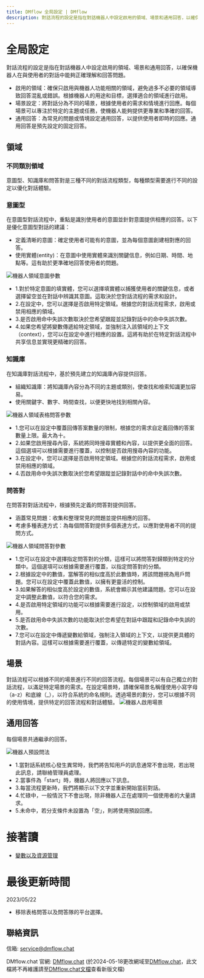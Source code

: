 ```yaml
---
title: DMflow 全局設定 | DMflow
description: 對話流程的設定是指在對話機器人中設定啟用的領域、場景和通用回答，以確保機器人在與使用者的對話中能夠正確理解和回答問題。
---
```


# 全局設定

對話流程的設定是指在對話機器人中設定啟用的領域、場景和通用回答，以確保機器人在與使用者的對話中能夠正確理解和回答問題。

- 啟用的領域：確保只啟用與機器人功能相關的領域，避免過多不必要的領域導致回答混亂或錯誤。根據機器人的用途和目標，選擇適合的領域進行啟用。
- 場景設定：將對話分為不同的場景，根據使用者的需求和情境進行回應。每個場景可以專注於特定的主題或任務，使機器人能夠提供更專業和準確的回答。
- 通用回答：為常見的問題或情境設定通用回答，以提供使用者即時的回應。通用回答是預先設定的固定回答。

## 領域

### 不同類別領域
意圖型、知識庫和問答對是三種不同的對話流程類型，每種類型需要進行不同的設定以優化對話體驗。

### 意圖型

在意圖型對話流程中，重點是識別使用者的意圖並針對意圖提供相應的回答。以下是優化意圖型對話的建議：

- 定義清晰的意圖：確定使用者可能有的意圖，並為每個意圖創建相對應的回答。
- 使用實體(entity)：在意圖中使用實體來識別關鍵信息，例如日期、時間、地點等。這有助於更準確地回答使用者的問題。

![機器人領域意圖參數](../../../../../../images/tw/bot-global-intent.png "機器人領域意圖參數")
- 1.對於特定意圖的填實體，您可以選擇填實體以捕獲使用者的關鍵信息，或者選擇留空並在對話中辨識其意圖。這取決於您對話流程的需求和設計。
- 2.在設定中，您可以選擇是否啟用特定領域。根據您的對話流程需求，啟用或禁用相應的領域。
- 3.是否啟用命中失誤次數取決於您希望跟蹤並記錄對話中的命中失誤次數。
- 4.如果您希望將變數傳遞給特定領域，並強制注入該領域的上下文（context），您可以在設定中進行相應的設置。這將有助於在特定對話流程中共享信息並實現更精確的回答。

### 知識庫

在知識庫對話流程中，基於預先建立的知識庫內容提供回答。

- 組織知識庫：將知識庫內容分為不同的主題或類別，使查找和檢索知識更加容易。
- 使用關鍵字、數字、時間查找，以便更快地找到相關內容。

![機器人領域表格問答參數](../../../../../../images/tw/bot-global-tableqa.png "機器人領域表格問答參數")
- 1.您可以在設定中覆蓋回傳答案數量的限制，根據您的需求自定義回傳的答案數量上限。最大為十。
- 2.如果您啟用搜尋內容，系統將同時搜尋實體和內容，以提供更全面的回答。這個選項可以根據需要進行覆蓋，以控制是否啟用搜尋內容的功能。
- 3.在設定中，您可以選擇是否啟用特定領域。根據您的對話流程需求，啟用或禁用相應的領域。
- 4.否啟用命中失誤次數取決於您希望跟蹤並記錄對話中的命中失誤次數。

### 問答對

在問答對對話流程中，根據預先定義的問答對提供回答。

- 涵蓋常見問題：收集和整理常見的問題並提供相應的回答。
- 考慮多種表達方式：為每個問答對提供多個表達方式，以應對使用者不同的提問方式。

![機器人領域問答對參數](../../../../../../images/tw/bot-global-faq.png "機器人領域問答對參數")
- 1.您可以在設定中選擇指定問答對的分類，這樣可以將問答對歸類到特定的分類中。這個選項可以根據需要進行覆蓋，以指定問答對的分類。
- 2.根據設定中的數值，當解答的相似度高於此數值時，將該問題視為用戶問題。您可以在設定中覆蓋此數值，以擁有更靈活的控制。
- 3.如果解答的相似度高於設定的數值，系統會顯示其他建議問題。您可以在設定中調整此數值，以符合您的需求。
- 4.是否啟用特定領域的功能可以根據需要進行設定，以控制領域的啟用或禁用。
- 5.是否啟用命中失誤次數的功能取決於您希望在對話中跟蹤和記錄命中失誤的次數。
- 7.您可以在設定中傳遞變數給領域，強制注入領域的上下文，以提供更具體的對話內容。這樣可以根據需要進行覆蓋，以傳遞特定的變數給領域。

## 場景

對話流程可以根據不同的場景進行不同的回答流程。每個場景可以有自己獨立的對話流程，以滿足特定場景的需求。在設定場景時，請確保場景名稱僅使用小寫字母（a-z）和底線（_），以符合系統的命名規則。透過場景的劃分，您可以根據不同的使用情境，提供特定的回答流程和對話體驗。
![機器人啟用場景](../../../../../../images/tw/bot-global-scene.png "機器人啟用場景")

## 通用回答

每個場景共通繼承的回答。

![機器人預設問法](../../../../../../images/tw/bot-global-general-ask.png "機器人預設問法")
- 1.當對話系統核心發生異常時，我們將告知用戶的訊息通常不會出現，若出現此訊息，請聯絡管理員處理。
- 2.當事件為「start」時，機器人將回應以下訊息。
- 3.每當流程更新時，我們將顯示以下文字並重新開始當前對話。
- 4.忙碌中，一般情況下不會出現，除非機器人正在處理同一個使用者的大量請求。
- 5.未命中，若分支條件未設置為「空」，則將使用預設回應。

# 接著讀
- [變數以及資源管理](../../tutorials/docs/bot-resource.html)

# 最後更新時間
2023/05/22

- 移除表格問答以及問答隊的平台選擇。


## 聯絡資訊

信箱: <service@dmflow.chat>

DMflow.chat 官網: [DMflow.chat](https://www.dmflow.chat)
(於2024-05-18更改網域至[DMflow.chat](https://www.dmflow.chat)，此文檔將不再維護請至[DMflow.chat文檔](https://docs.dmflow.chat)查看新版文檔)